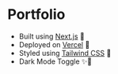 
# Portfolio

* Built using [Next.js](https://nextjs.org) 🎉
* Deployed on [Vercel](https://vercel.com) 🚀
* Styled using [Tailwind CSS](https://tailwindcss.com) 🎨
* Dark Mode Toggle ✨🌙